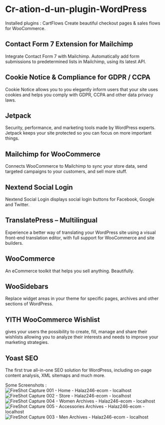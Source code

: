 # Cr-ation-d-un-plugin-WordPress
Installed plugins :
CartFlows
Create beautiful checkout pages & sales flows for WooCommerce.
 
## Contact Form 7 Extension for Mailchimp 
Integrate Contact Form 7 with Mailchimp. Automatically add form submissions to predetermined lists in 
Mailchimp, using its latest API.	 
 

## Cookie Notice & Compliance for GDPR / CCPA 
Cookie Notice allows you to you elegantly inform users that your site uses cookies and helps you comply with 
GDPR, CCPA and other data privacy laws.	 


## Jetpack 
Security, performance, and marketing tools made by WordPress experts. Jetpack keeps your site protected so you 
can focus on more important things.	 
 

## Mailchimp for WooCommerce 
Connects WooCommerce to Mailchimp to sync your store data, send targeted campaigns to your customers, and 
sell more stuff.	 
 

## Nextend Social Login 
Nextend Social Login displays social login buttons for Facebook, Google and Twitter. 


## TranslatePress – Multilingual 
Experience a better way of translating your WordPress site using a visual front-end translation editor, with full 
support for WooCommerce and site builders.	 
 

## WooCommerce 
An eCommerce toolkit that helps you sell anything. Beautifully. 
 

## WooSidebars 
Replace widget areas in your theme for specific pages, archives and other sections of WordPress. 
 

## YITH WooCommerce Wishlist 
gives your users the possibility to create, fill, manage and share their wishlists allowing you to analyze their 
interests and needs to improve your marketing strategies.	 
 

## Yoast SEO 
The first true all-in-one SEO solution for WordPress, including on-page content analysis, XML sitemaps and much 
more.	 
 

Some Screenshots : 
![FireShot Capture 001 - Home - Halaz246-ecom - localhost](https://user-images.githubusercontent.com/93977152/171024055-d1392f5a-2d8c-47d1-ae66-b7e3d8702d6e.png)
![FireShot Capture 002 - Store - Halaz246-ecom - localhost](https://user-images.githubusercontent.com/93977152/171024099-9eca08b7-8972-4d62-aff1-98d720a91857.png)
![FireShot Capture 004 - Women Archives - Halaz246-ecom - localhost](https://user-images.githubusercontent.com/93977152/171024141-1a53fdb2-702e-4538-ae93-09de365cef46.png)
![FireShot Capture 005 - Accessories Archives - Halaz246-ecom - localhost](https://user-images.githubusercontent.com/93977152/171024151-760c37e7-182a-4e72-ab16-64f8a40124b6.png)
![FireShot Capture 003 - Men Archives - Halaz246-ecom - localhost](https://user-images.githubusercontent.com/93977152/171024125-f4096ae9-ec55-42b7-9c59-314ad8460269.png)

